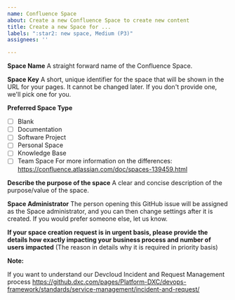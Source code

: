 ```yaml
---
name: Confluence Space
about: Create a new Confluence Space to create new content
title: Create a new Space for ...
labels: ":star2: new space, Medium (P3)"
assignees: ''

---
```


**Space Name**
A straight forward name of the Confluence Space.

**Space Key**
A short, unique identifier for the space that will be shown in the URL for your pages. It cannot be changed later. If you don't provide one, we'll pick one for you.

**Preferred Space Type**
* [ ] Blank
* [ ] Documentation
* [ ] Software Project
* [ ] Personal Space
* [ ] Knowledge Base
* [ ] Team Space
For more information on the differences: https://confluence.atlassian.com/doc/spaces-139459.html

**Describe the purpose of the space**
A clear and concise description of the purpose/value of the space.

**Space Administrator**
The person opening this GitHub issue will be assigned as the Space administrator, and you can then change settings after it is created.  If you would prefer someone else, let us know.

**If your space creation request is in urgent basis, please provide the details how exactly impacting your business process and number of users impacted** (The reason in details why it is required in priority basis) 


**Note:**

If you want to understand our Devcloud Incident and Request Management process https://github.dxc.com/pages/Platform-DXC/devops-framework/standards/service-management/incident-and-request/

